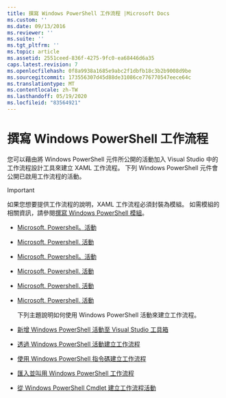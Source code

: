 ```yaml
---
title: 撰寫 Windows PowerShell 工作流程 |Microsoft Docs
ms.custom: ''
ms.date: 09/13/2016
ms.reviewer: ''
ms.suite: ''
ms.tgt_pltfrm: ''
ms.topic: article
ms.assetid: 2551ceed-836f-4275-9fc0-ea68446d6a35
caps.latest.revision: 7
ms.openlocfilehash: 0f8a9938a1685e9abc2f1dbfb18c3b2b9008d9be
ms.sourcegitcommit: 173556307d45d88de31086ce776770547eece64c
ms.translationtype: MT
ms.contentlocale: zh-TW
ms.lasthandoff: 05/19/2020
ms.locfileid: "83564921"
---
```

# <a name="writing-a-windows-powershell-workflow"></a>撰寫 Windows PowerShell 工作流程

您可以藉由將 Windows PowerShell 元件所公開的活動加入 Visual Studio 中的工作流程設計工具來建立 XAML 工作流程。 下列 Windows PowerShell 元件會公開已啟用工作流程的活動。

> [!IMPORTANT]
> 如果您想要提供工作流程的說明，XAML 工作流程必須封裝為模組。 如需模組的相關資訊，請參閱[撰寫 Windows PowerShell 模組](../module/writing-a-windows-powershell-module.md)。

- [Microsoft. Powershell。活動](/dotnet/api/Microsoft.PowerShell.Activities)

- [Microsoft. Powershell. 活動](/dotnet/api/Microsoft.PowerShell.Core.Activities)

- [Microsoft. Powershell。活動](/dotnet/api/Microsoft.PowerShell.Diagnostics.Activities)

- [Microsoft. Powershell. 活動](/dotnet/api/Microsoft.PowerShell.Management.Activities)

- [Microsoft. Powershell. 活動](/dotnet/api/Microsoft.PowerShell.Security.Activities)

- [Microsoft. Powershell. 活動](/dotnet/api/Microsoft.PowerShell.Utility.Activities)

  下列主題說明如何使用 Windows PowerShell 活動來建立工作流程。

- [新增 Windows PowerShell 活動至 Visual Studio 工具箱](./adding-windows-powershell-activities-to-the-visual-studio-toolbox.md)

- [透過 Windows PowerShell 活動建立工作流程](./creating-a-workflow-with-windows-powershell-activities.md)

- [使用 Windows PowerShell 指令碼建立工作流程](./creating-a-workflow-by-using-a-windows-powershell-script.md)

- [匯入並叫用 Windows PowerShell 工作流程](./importing-and-invoking-a-windows-powershell-workflow.md)

- [從 Windows PowerShell Cmdlet 建立工作流程活動](./creating-a-workflow-activity-from-a-windows-powershell-cmdlet.md)
